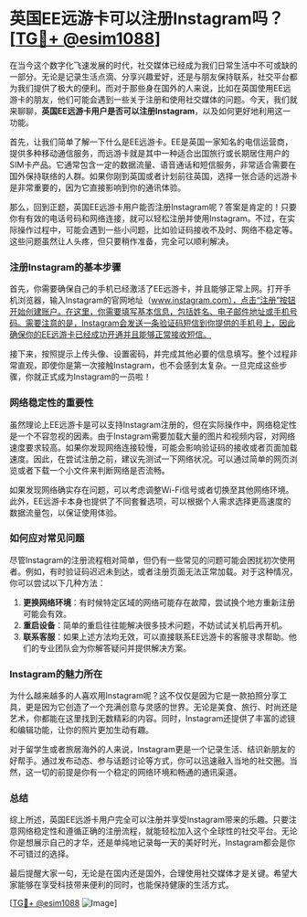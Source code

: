 # 英国EE远游卡可以注册Instagram吗？[[TG💪+ @esim1088](https://t.me/s/esim1088)]

在当今这个数字化飞速发展的时代，社交媒体已经成为我们日常生活中不可或缺的一部分。无论是记录生活点滴、分享兴趣爱好，还是与朋友保持联系，社交平台都为我们提供了极大的便利。而对于那些身在国外的人来说，比如在英国使用EE远游卡的朋友，他们可能会遇到一些关于注册和使用社交媒体的问题。今天，我们就来聊聊，**英国EE远游卡用户是否可以注册Instagram**，以及如何更好地利用这一功能。

首先，让我们简单了解一下什么是EE远游卡。EE是英国一家知名的电信运营商，提供多种移动通信服务，而远游卡就是其中一种适合出国旅行或长期居住用户的SIM卡产品。它通常包含一定的数据流量、语音通话和短信服务，非常适合需要在国外保持联络的人群。如果你刚到英国或者计划前往英国，选择一张合适的远游卡是非常重要的，因为它直接影响到你的通讯体验。

那么，回到正题，英国EE远游卡用户能否注册Instagram呢？答案是肯定的！只要你有有效的电话号码和网络连接，就可以轻松注册并使用Instagram。不过，在实际操作过程中，可能会遇到一些小问题，比如验证码接收不及时、网络不稳定等。这些问题虽然让人头疼，但只要稍作准备，完全可以顺利解决。

### 注册Instagram的基本步骤

首先，你需要确保自己的手机已经激活了EE远游卡，并且能够正常上网。打开手机浏览器，输入Instagram的官网地址（www.instagram.com），点击“注册”按钮开始创建账户。在这里，你需要填写基本信息，包括姓名、电子邮件地址或手机号码。需要注意的是，Instagram会发送一条验证码短信到你提供的手机号上，因此确保你的EE远游卡已经成功开通并且能够正常接收短信。

接下来，按照提示上传头像、设置密码，并完成其他必要的信息填写。整个过程非常直观，即使你是第一次接触Instagram，也不会感到太复杂。一旦完成这些步骤，你就正式成为Instagram的一员啦！

### 网络稳定性的重要性

虽然理论上EE远游卡是可以支持Instagram注册的，但在实际操作中，网络稳定性是一个不容忽视的因素。由于Instagram需要加载大量的图片和视频内容，对网络速度要求较高。如果你发现网络连接较慢，可能会影响验证码的接收或者页面加载速度。因此，在尝试注册之前，建议先测试一下网络状况。可以通过简单的网页浏览或者下载一个小文件来判断网络是否流畅。

如果发现网络确实存在问题，可以考虑调整Wi-Fi信号或者切换至其他网络环境。此外，EE远游卡本身也提供了不同套餐选项，可以根据个人需求选择更高速度的数据流量包，以保证使用体验。

### 如何应对常见问题

尽管Instagram的注册流程相对简单，但仍有一些常见的问题可能会困扰初次使用者。例如，有时验证码迟迟未到达，或者注册页面无法正常加载。对于这种情况，你可以尝试以下几种方法：

1. **更换网络环境**：有时候特定区域的网络可能存在故障，尝试换个地方重新注册可能会有效。
2. **重启设备**：简单的重启往往能解决很多技术问题，不妨试试关机后再开机。
3. **联系客服**：如果上述方法均无效，可以直接联系EE远游卡的客服寻求帮助。他们的专业团队会为你解答疑问并提供解决方案。

### Instagram的魅力所在

为什么越来越多的人喜欢用Instagram呢？这不仅仅是因为它是一款拍照分享工具，更是因为它创造了一个充满创意与灵感的世界。无论是美食、旅行、时尚还是艺术，你都能在这里找到无数精彩的内容。同时，Instagram还提供了丰富的滤镜和编辑功能，让你的照片更加生动有趣。

对于留学生或者旅居海外的人来说，Instagram更是一个记录生活、结识新朋友的好帮手。通过发布动态、参与话题讨论等方式，你可以迅速融入当地的社交圈。当然，这一切的前提是你有一个稳定的网络环境和畅通的通讯渠道。

### 总结

综上所述，英国EE远游卡用户完全可以注册并享受Instagram带来的乐趣。只要注意网络稳定性和遵循正确的注册流程，就能轻松加入这个全球性的社交平台。无论你是想展示自己的才华，还是单纯地记录每一天的美好时光，Instagram都会是你不可错过的选择。

最后提醒大家一句，无论是在国内还是国外，合理使用社交媒体才是关键。希望大家能够在享受科技带来便利的同时，也能保持健康的生活方式。

[[TG💪+ @esim1088](https://t.me/s/esim1088) ![Image](https://i.postimg.cc/4NQfJmqS/Snipaste-2025-05-13-00-14-12.png)]